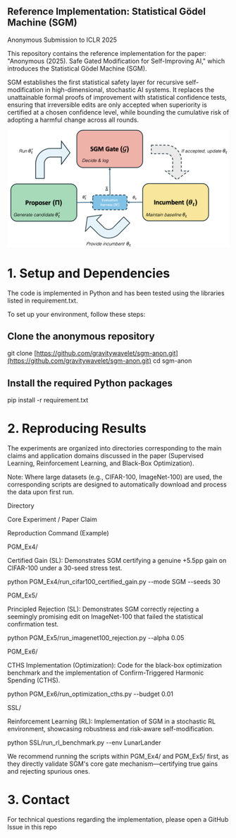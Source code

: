 ## Reference Implementation: Statistical Gödel Machine (SGM)
Anonymous Submission to ICLR 2025

This repository contains the reference implementation for the paper: "Anonymous (2025). Safe Gated Modification for Self-Improving AI," which introduces the Statistical Gödel Machine (SGM).

SGM establishes the first statistical safety layer for recursive self-modification in high-dimensional, stochastic AI systems. It replaces the unattainable formal proofs of improvement with statistical confidence tests, ensuring that irreversible edits are only accepted when superiority is certified at a chosen confidence level, while bounding the cumulative risk of adopting a harmful change across all rounds.

![SGM Architecure](Fig1.png)

# 1. Setup and Dependencies
The code is implemented in Python and has been tested using the libraries listed in requirement.txt.

To set up your environment, follow these steps:

## Clone the anonymous repository
git clone [https://github.com/gravitywavelet/sgm-anon.git](https://github.com/gravitywavelet/sgm-anon.git)
cd sgm-anon

## Install the required Python packages
pip install -r requirement.txt

# 2. Reproducing Results
The experiments are organized into directories corresponding to the main claims and application domains discussed in the paper (Supervised Learning, Reinforcement Learning, and Black-Box Optimization).

Note: Where large datasets (e.g., CIFAR-100, ImageNet-100) are used, the corresponding scripts are designed to automatically download and process the data upon first run.

Directory

Core Experiment / Paper Claim

Reproduction Command (Example)

PGM_Ex4/

Certified Gain (SL): Demonstrates SGM certifying a genuine +5.5pp gain on CIFAR-100 under a 30-seed stress test.

python PGM_Ex4/run_cifar100_certified_gain.py --mode SGM --seeds 30

PGM_Ex5/

Principled Rejection (SL): Demonstrates SGM correctly rejecting a seemingly promising edit on ImageNet-100 that failed the statistical confirmation test.

python PGM_Ex5/run_imagenet100_rejection.py --alpha 0.05

PGM_Ex6/

CTHS Implementation (Optimization): Code for the black-box optimization benchmark and the implementation of Confirm-Triggered Harmonic Spending (CTHS).

python PGM_Ex6/run_optimization_cths.py --budget 0.01

SSL/

Reinforcement Learning (RL): Implementation of SGM in a stochastic RL environment, showcasing robustness and risk-aware self-modification.

python SSL/run_rl_benchmark.py --env LunarLander

We recommend running the scripts within PGM_Ex4/ and PGM_Ex5/ first, as they directly validate SGM's core gate mechanism—certifying true gains and rejecting spurious ones.

# 3. Contact
For technical questions regarding the implementation, please open a GitHub Issue in this repo